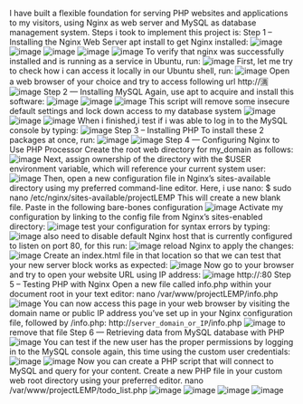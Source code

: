 I have built a flexible foundation for serving PHP websites and applications to my visitors, using Nginx as web server and MySQL as database management system.
Steps i took to implement this project is:
Step 1 – Installing the Nginx Web Server
apt install to get Nginx installed:
![image](https://user-images.githubusercontent.com/76633534/115281600-1a3bb980-a141-11eb-9ee6-7525ace80b8f.png)
![image](https://user-images.githubusercontent.com/76633534/115281723-37708800-a141-11eb-94ab-f311d825d676.png)
![image](https://user-images.githubusercontent.com/76633534/115281781-48b99480-a141-11eb-8885-50d1714f234e.png)
![image](https://user-images.githubusercontent.com/76633534/115282261-ec0aa980-a141-11eb-8a83-3184ab1912cd.png)
![image](https://user-images.githubusercontent.com/76633534/115282319-02186a00-a142-11eb-9064-9dbd55d676a3.png)
To verify that nginx was successfully installed and is running as a service in Ubuntu, run:
![image](https://user-images.githubusercontent.com/76633534/115282607-4c99e680-a142-11eb-8240-d40020480b56.png)
First, let me try to check how i can access it locally in our Ubuntu shell, run:
![image](https://user-images.githubusercontent.com/76633534/115282881-a1d5f800-a142-11eb-8da2-6f4e971eeb9d.png)
Open a web browser of your choice and try to access following url
http://<Public-IP-Address>🈵
  ![image](https://user-images.githubusercontent.com/76633534/115283240-01340800-a143-11eb-9345-a5c1e5d4ff14.png)
Step 2 — Installing MySQL
Again, use apt to acquire and install this software:
  ![image](https://user-images.githubusercontent.com/76633534/115283642-8ddec600-a143-11eb-98bf-38a4fea5a073.png)
![image](https://user-images.githubusercontent.com/76633534/115283715-a3ec8680-a143-11eb-81ad-a11744f1540b.png)
![image](https://user-images.githubusercontent.com/76633534/115283766-b49cfc80-a143-11eb-8215-76548dcefb41.png)
 This script will remove some insecure default settings and lock down access to my database system
  ![image](https://user-images.githubusercontent.com/76633534/115284218-4e64a980-a144-11eb-8b1a-ef057b424363.png)
![image](https://user-images.githubusercontent.com/76633534/115284292-65a39700-a144-11eb-9c5d-9ad57c231f4d.png)
![image](https://user-images.githubusercontent.com/76633534/115284354-7e13b180-a144-11eb-917c-35582b78232c.png)
When i finished,i test if i was able to log in to the MySQL console by typing:
  ![image](https://user-images.githubusercontent.com/76633534/115284650-d945a400-a144-11eb-9053-6aa0f4e5cc58.png)
Step 3 – Installing PHP
  To install these 2 packages at once, run:
  ![image](https://user-images.githubusercontent.com/76633534/115286403-ef546400-a146-11eb-8714-e415f6acd9f4.png)
![image](https://user-images.githubusercontent.com/76633534/115286486-072be800-a147-11eb-9c41-7934fc88fb73.png)
Step 4 — Configuring Nginx to Use PHP Processor
  Create the root web directory for my_domain as follows:
  ![image](https://user-images.githubusercontent.com/76633534/115286772-5d009000-a147-11eb-9100-2befe190f6d9.png)
  Next, assign ownership of the directory with the $USER environment variable, which will reference your current system user:
  ![image](https://user-images.githubusercontent.com/76633534/115286912-8f11f200-a147-11eb-95de-e59d73541e90.png)
  Then, open a new configuration file in Nginx’s sites-available directory using my preferred command-line editor. Here, i use nano:
$ sudo nano /etc/nginx/sites-available/projectLEMP
  This will create a new blank file. Paste in the following bare-bones configuration
  ![image](https://user-images.githubusercontent.com/76633534/115287340-119ab180-a148-11eb-9af4-f95bc8f7ceca.png)
Activate my configuration by linking to the config file from Nginx’s sites-enabled directory:
  ![image](https://user-images.githubusercontent.com/76633534/115287586-5d4d5b00-a148-11eb-9b2b-6434d2c412b9.png)
 test your configuration for syntax errors by typing:
  ![image](https://user-images.githubusercontent.com/76633534/115287952-c3d27900-a148-11eb-91f2-2077e244feaf.png)
also need to disable default Nginx host that is currently configured to listen on port 80, for this run:
  ![image](https://user-images.githubusercontent.com/76633534/115288146-009e7000-a149-11eb-818c-62650c5882d2.png)
reload Nginx to apply the changes:
  ![image](https://user-images.githubusercontent.com/76633534/115288333-3c393a00-a149-11eb-9eca-9bd32c73d9c6.png)
 Create an index.html file in that location so that we can test that your new server block works as expected:
  ![image](https://user-images.githubusercontent.com/76633534/115288594-828e9900-a149-11eb-82bb-9255c13c1f5f.png)
Now go to your browser and try to open your website URL using IP address:
![image](https://user-images.githubusercontent.com/76633534/115288822-cf726f80-a149-11eb-9fcc-5fd9d158ba6a.png)
http://<Public-IP-Address>:80
  Step 5 – Testing PHP with Nginx
   Open a new file called info.php within your document root in your text editor:
  nano /var/www/projectLEMP/info.php
  ![image](https://user-images.githubusercontent.com/76633534/115289267-4c054e00-a14a-11eb-82bd-6b56c19642ad.png)
  You can now access this page in your web browser by visiting the domain name or public IP address you’ve set up in your Nginx configuration file, followed by /info.php:
http://`server_domain_or_IP`/info.php
  ![image](https://user-images.githubusercontent.com/76633534/115290092-2593e280-a14b-11eb-96ae-07160aebc82f.png)
  to remove that file
  Step 6 — Retrieving data from MySQL database with PHP
  ![image](https://user-images.githubusercontent.com/76633534/115290716-c8e4f780-a14b-11eb-9362-f892a95ec1c0.png)
You can test if the new user has the proper permissions by logging in to the MySQL console again, this time using the custom user credentials:
  ![image](https://user-images.githubusercontent.com/76633534/115291572-d3ec5780-a14c-11eb-8677-4592f68a0b39.png)
![image](https://user-images.githubusercontent.com/76633534/115291661-ee263580-a14c-11eb-8413-605f1385c937.png)
Now you can create a PHP script that will connect to MySQL and query for your content. Create a new PHP file in your custom web root directory using your preferred editor.       nano /var/www/projectLEMP/todo_list.php
![image](https://user-images.githubusercontent.com/76633534/115292415-d4d1b900-a14d-11eb-8cc8-22f3ddb2661c.png)
![image](https://user-images.githubusercontent.com/76633534/115292625-22e6bc80-a14e-11eb-9c71-88f447abecfa.png)
![image](https://user-images.githubusercontent.com/76633534/115292231-9d630c80-a14d-11eb-97d8-1e2e2c66575e.png)
  ![image](https://user-images.githubusercontent.com/76633534/115293661-81606a80-a14f-11eb-8f46-a5cda0d1336e.png)



  
